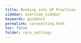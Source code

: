 ```yaml
---
title: Booking into GP Practices
sidebar: overview_sidebar
keywords: guidance
permalink: caresetting.html
toc: false
folder: care_settings
---
```

